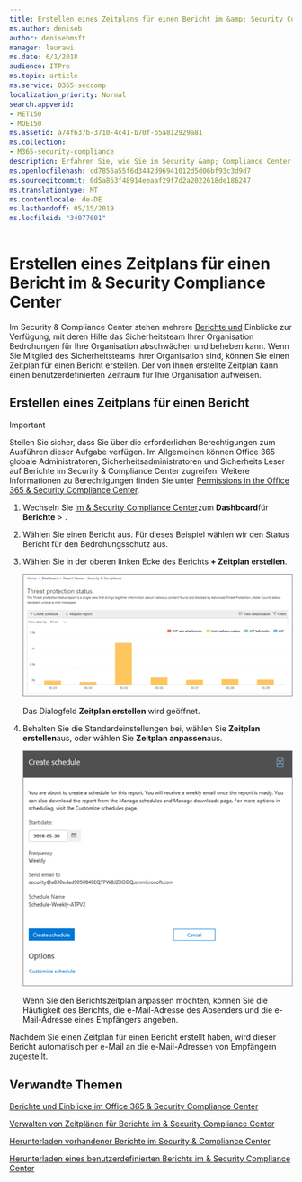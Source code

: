 ```yaml
---
title: Erstellen eines Zeitplans für einen Bericht im &amp; Security Compliance Center
ms.author: deniseb
author: denisebmsft
manager: laurawi
ms.date: 6/1/2018
audience: ITPro
ms.topic: article
ms.service: O365-seccomp
localization_priority: Normal
search.appverid:
- MET150
- MOE150
ms.assetid: a74f637b-3710-4c41-b70f-b5a812929a81
ms.collection:
- M365-security-compliance
description: Erfahren Sie, wie Sie im Security &amp; Compliance Center einen Zeitplan für einen Bericht einrichten.
ms.openlocfilehash: cd7856a55f6d3442d96941012d5d06bf93c3d9d7
ms.sourcegitcommit: 0d5a863f48914eeaaf29f7d2a2022618de186247
ms.translationtype: MT
ms.contentlocale: de-DE
ms.lasthandoff: 05/15/2019
ms.locfileid: "34077601"
---
```

# <a name="create-a-schedule-for-a-report-in-the-security-amp-compliance-center"></a>Erstellen eines Zeitplans für einen Bericht im &amp; Security Compliance Center

Im Security &amp; Compliance Center stehen mehrere [Berichte und](reports-and-insights-in-security-and-compliance.md) Einblicke zur Verfügung, mit deren Hilfe das Sicherheitsteam Ihrer Organisation Bedrohungen für Ihre Organisation abschwächen und beheben kann. Wenn Sie Mitglied des Sicherheitsteams Ihrer Organisation sind, können Sie einen Zeitplan für einen Bericht erstellen. Der von Ihnen erstellte Zeitplan kann einen benutzerdefinierten Zeitraum für Ihre Organisation aufweisen. 
  
## <a name="create-a-schedule-for-a-report"></a>Erstellen eines Zeitplans für einen Bericht

> [!IMPORTANT]
> Stellen Sie sicher, dass Sie über die erforderlichen Berechtigungen zum Ausführen dieser Aufgabe verfügen. Im Allgemeinen können Office 365 globale Administratoren, Sicherheitsadministratoren und Sicherheits Leser auf Berichte im Security &amp; Compliance Center zugreifen. Weitere Informationen zu Berechtigungen finden Sie unter [Permissions in the Office 365 &amp; Security Compliance Center](permissions-in-the-security-and-compliance-center.md).
  
1. Wechseln Sie [im &amp; Security Compliance Center](https://protection.office.com)zum **Dashboard**für **Berichte** \> .
    
2. Wählen Sie einen Bericht aus. Für dieses Beispiel wählen wir den Status Bericht für den Bedrohungsschutz aus.
    
3. Wählen Sie in der oberen linken Ecke des Berichts **+ Zeitplan erstellen**.
    
    ![Sie können einen Zeitplan für Berichte im Security &amp; Compliance Center erstellen.](media/2311327c-14f6-4a17-b604-0c9ff2d485d1.png)
  
    Das Dialogfeld **Zeitplan erstellen** wird geöffnet. 
    
4. Behalten Sie die Standardeinstellungen bei, wählen Sie **Zeitplan erstellen**aus, oder wählen Sie **Zeitplan anpassen**aus.
    
    ![Sie können die Standardeinstellungen verwenden oder einen Berichtszeitplan anpassen.](media/04fac327-8f73-4711-8319-58c11880fd96.png)
  
    Wenn Sie den Berichtszeitplan anpassen möchten, können Sie die Häufigkeit des Berichts, die e-Mail-Adresse des Absenders und die e-Mail-Adresse eines Empfängers angeben. 
    
Nachdem Sie einen Zeitplan für einen Bericht erstellt haben, wird dieser Bericht automatisch per e-Mail an die e-Mail-Adressen von Empfängern zugestellt. 
  
## <a name="related-topics"></a>Verwandte Themen

[Berichte und Einblicke im Office 365 &amp; Security Compliance Center](reports-and-insights-in-security-and-compliance.md)
  
[Verwalten von Zeitplänen für Berichte im &amp; Security Compliance Center](manage-schedules-for-multiple-reports.md)
  
[Herunterladen vorhandener Berichte im Security &amp; Compliance Center](download-existing-reports.md)
  
[Herunterladen eines benutzerdefinierten Berichts im &amp; Security Compliance Center](set-up-and-download-a-custom-report.md)
  

